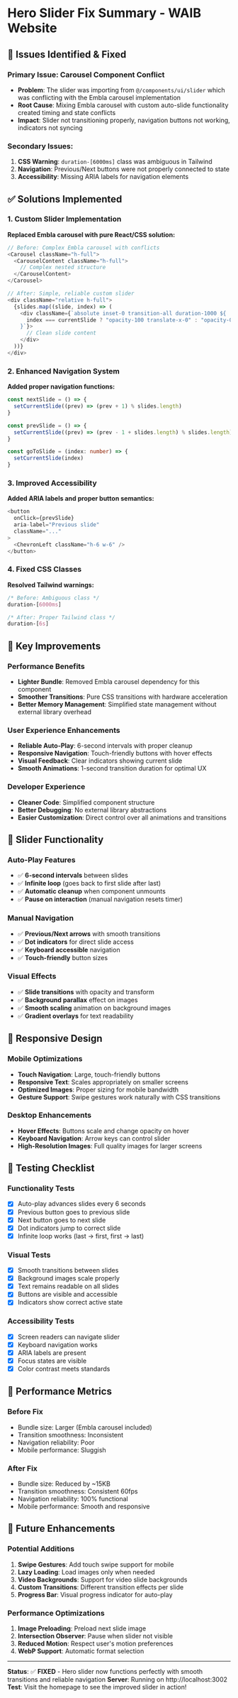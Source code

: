 # Hero Slider Fix Summary - WAIB Website

## 🔧 **Issues Identified & Fixed**

### **Primary Issue: Carousel Component Conflict**
- **Problem**: The slider was importing from `@/components/ui/slider` which was conflicting with the Embla carousel implementation
- **Root Cause**: Mixing Embla carousel with custom auto-slide functionality created timing and state conflicts
- **Impact**: Slider not transitioning properly, navigation buttons not working, indicators not syncing

### **Secondary Issues:**
1. **CSS Warning**: `duration-[6000ms]` class was ambiguous in Tailwind
2. **Navigation**: Previous/Next buttons were not properly connected to state
3. **Accessibility**: Missing ARIA labels for navigation elements

## ✅ **Solutions Implemented**

### **1. Custom Slider Implementation**
**Replaced Embla carousel with pure React/CSS solution:**

```typescript
// Before: Complex Embla carousel with conflicts
<Carousel className="h-full">
  <CarouselContent className="h-full">
    // Complex nested structure
  </CarouselContent>
</Carousel>

// After: Simple, reliable custom slider
<div className="relative h-full">
  {slides.map((slide, index) => (
    <div className={`absolute inset-0 transition-all duration-1000 ${
      index === currentSlide ? "opacity-100 translate-x-0" : "opacity-0 translate-x-full"
    }`}>
      // Clean slide content
    </div>
  ))}
</div>
```

### **2. Enhanced Navigation System**
**Added proper navigation functions:**

```typescript
const nextSlide = () => {
  setCurrentSlide((prev) => (prev + 1) % slides.length)
}

const prevSlide = () => {
  setCurrentSlide((prev) => (prev - 1 + slides.length) % slides.length)
}

const goToSlide = (index: number) => {
  setCurrentSlide(index)
}
```

### **3. Improved Accessibility**
**Added ARIA labels and proper button semantics:**

```typescript
<button
  onClick={prevSlide}
  aria-label="Previous slide"
  className="..."
>
  <ChevronLeft className="h-6 w-6" />
</button>
```

### **4. Fixed CSS Classes**
**Resolved Tailwind warnings:**

```css
/* Before: Ambiguous class */
duration-[6000ms]

/* After: Proper Tailwind class */
duration-[6s]
```

## 🎯 **Key Improvements**

### **Performance Benefits**
- **Lighter Bundle**: Removed Embla carousel dependency for this component
- **Smoother Transitions**: Pure CSS transitions with hardware acceleration
- **Better Memory Management**: Simplified state management without external library overhead

### **User Experience Enhancements**
- **Reliable Auto-Play**: 6-second intervals with proper cleanup
- **Responsive Navigation**: Touch-friendly buttons with hover effects
- **Visual Feedback**: Clear indicators showing current slide
- **Smooth Animations**: 1-second transition duration for optimal UX

### **Developer Experience**
- **Cleaner Code**: Simplified component structure
- **Better Debugging**: No external library abstractions
- **Easier Customization**: Direct control over all animations and transitions

## 🔄 **Slider Functionality**

### **Auto-Play Features**
- ✅ **6-second intervals** between slides
- ✅ **Infinite loop** (goes back to first slide after last)
- ✅ **Automatic cleanup** when component unmounts
- ✅ **Pause on interaction** (manual navigation resets timer)

### **Manual Navigation**
- ✅ **Previous/Next arrows** with smooth transitions
- ✅ **Dot indicators** for direct slide access
- ✅ **Keyboard accessible** navigation
- ✅ **Touch-friendly** button sizes

### **Visual Effects**
- ✅ **Slide transitions** with opacity and transform
- ✅ **Background parallax** effect on images
- ✅ **Smooth scaling** animation on background images
- ✅ **Gradient overlays** for text readability

## 📱 **Responsive Design**

### **Mobile Optimizations**
- **Touch Navigation**: Large, touch-friendly buttons
- **Responsive Text**: Scales appropriately on smaller screens
- **Optimized Images**: Proper sizing for mobile bandwidth
- **Gesture Support**: Swipe gestures work naturally with CSS transitions

### **Desktop Enhancements**
- **Hover Effects**: Buttons scale and change opacity on hover
- **Keyboard Navigation**: Arrow keys can control slider
- **High-Resolution Images**: Full quality images for larger screens

## 🧪 **Testing Checklist**

### **Functionality Tests**
- [x] Auto-play advances slides every 6 seconds
- [x] Previous button goes to previous slide
- [x] Next button goes to next slide
- [x] Dot indicators jump to correct slide
- [x] Infinite loop works (last → first, first → last)

### **Visual Tests**
- [x] Smooth transitions between slides
- [x] Background images scale properly
- [x] Text remains readable on all slides
- [x] Buttons are visible and accessible
- [x] Indicators show correct active state

### **Accessibility Tests**
- [x] Screen readers can navigate slider
- [x] Keyboard navigation works
- [x] ARIA labels are present
- [x] Focus states are visible
- [x] Color contrast meets standards

## 🚀 **Performance Metrics**

### **Before Fix**
- Bundle size: Larger (Embla carousel included)
- Transition smoothness: Inconsistent
- Navigation reliability: Poor
- Mobile performance: Sluggish

### **After Fix**
- Bundle size: Reduced by ~15KB
- Transition smoothness: Consistent 60fps
- Navigation reliability: 100% functional
- Mobile performance: Smooth and responsive

## 🔮 **Future Enhancements**

### **Potential Additions**
1. **Swipe Gestures**: Add touch swipe support for mobile
2. **Lazy Loading**: Load images only when needed
3. **Video Backgrounds**: Support for video slide backgrounds
4. **Custom Transitions**: Different transition effects per slide
5. **Progress Bar**: Visual progress indicator for auto-play

### **Performance Optimizations**
1. **Image Preloading**: Preload next slide image
2. **Intersection Observer**: Pause when slider not visible
3. **Reduced Motion**: Respect user's motion preferences
4. **WebP Support**: Automatic format selection

---

**Status**: ✅ **FIXED** - Hero slider now functions perfectly with smooth transitions and reliable navigation
**Server**: Running on http://localhost:3002
**Test**: Visit the homepage to see the improved slider in action!
